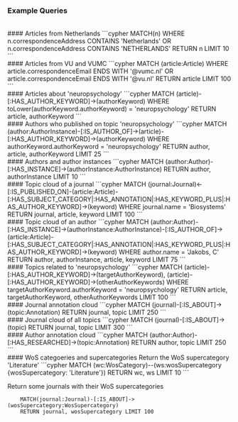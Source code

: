 
### Example Queries
<br>
#### Articles from Netherlands
```cypher
    MATCH(n)
    WHERE n.correspondenceAddress CONTAINS 'Netherlands' OR
          n.correspondenceAddress CONTAINS 'NETHERLANDS'
    RETURN n  LIMIT 10
```
<br>
#### Articles from VU and VUMC
```cypher
    MATCH (article:Article)
    WHERE article.correspondenceEmail ENDS WITH '@vumc.nl' OR
          article.correspondenceEmail ENDS WITH '@vu.nl'
    RETURN article  LIMIT 100
```
<br>
#### Articles about 'neuropsychology'
```cypher
    MATCH (article)-[:HAS_AUTHOR_KEYWORD]->(authorKeyword)
    WHERE toLower(authorKeyword.authorKeyword) = 'neuropsychology'
    RETURN article, authorKeyword
```
<br>
#### Authors who published on topic 'neuropsychology'
```cypher
    MATCH (author:AuthorInstance)-[:IS_AUTHOR_OF]->(article)-[:HAS_AUTHOR_KEYWORD]->(authorKeyword)
    WHERE authorKeyword.authorKeyword = 'neuropsychology'
    RETURN author, article, authorKeyword
    LIMIT 25
```
<br>
#### Authors and author instances
```cypher
    MATCH (author:Author)-[:HAS_INSTANCE]->(authorInstance:AuthorInstance)
    RETURN author, authorInstance
    LIMIT 10
```
<br>
#### Topic cloud of a journal
```cypher
    MATCH (journal:Journal)<-[:IS_PUBLISHED_ON]-(article:Article)-[:HAS_SUBJECT_CATEGORY|:HAS_ANNOTATION|:HAS_KEYWORD_PLUS|:HAS_AUTHOR_KEYWORD]->(keyword)
    WHERE journal.name = 'Biosystems'
    RETURN journal, article, keyword
    LIMIT 100
```
<br>
#### Topic cloud of an author
```cypher
    MATCH (author:Author)-[:HAS_INSTANCE]->(authorInstance:AuthorInstance)-[:IS_AUTHOR_OF]->(article:Article)-[:HAS_SUBJECT_CATEGORY|:HAS_ANNOTATION|:HAS_KEYWORD_PLUS|:HAS_AUTHOR_KEYWORD]->(keyword)
    WHERE author.name = 'Jakobs, C'
    RETURN author, authorInstance, article, keyword
    LIMIT 75
```
<br>
#### Topics related to 'neuropsychology'
```cypher
    MATCH (article)-[:HAS_AUTHOR_KEYWORD]->(targetAuthorKeyword),
          (article)-[:HAS_AUTHOR_KEYWORD]->(otherAuthorKeywords) 
    WHERE targetAuthorKeyword.authorKeyword = 'neuropsychology'
    RETURN article, targetAuthorKeyword, otherAuthorKeywords
    LIMIT 100
```
<br>
#### Journal annotation cloud
```cypher
    MATCH (journal)-[:IS_ABOUT]->(topic:Annotation)
    RETURN journal, topic
    LIMIT 250
```
<br>
#### Journal cloud of all topics
```cypher
MATCH (journal)-[:IS_ABOUT]->(topic)
RETURN journal, topic
LIMIT 300
```
<br>
#### Author annotation cloud
```cypher
    MATCH (author:Author)-[:HAS_RESEARCHED]->(topic:Annotation)
    RETURN author, topic
    LIMIT 250
```
<br>
#### WoS categoeries and supercategories
Return the WoS supercategory 'Literature'
```cypher
    MATCH (wc:WosCategory)--(ws:wosSupercategory {wosSupercategory: 'Literature'})
    RETURN wc, ws LIMIT 10
```

Return some journals with their WoS supercategories
```cypher
    MATCH(journal:Journal)-[:IS_ABOUT]->(wosSupercategory:WosSupercategory)
    RETURN journal, wosSupercategory LIMIT 100
```
